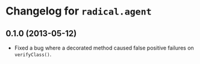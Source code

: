 Changelog for ``radical.agent``
================================

0.1.0 (2013-05-12)
------------------

- Fixed a bug where a decorated method caused false positive failures on
  ``verifyClass()``.
